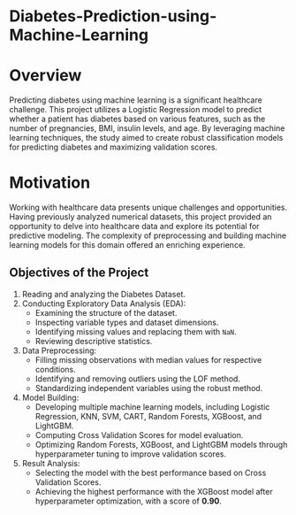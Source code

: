 # Diabetes-Prediction-using-Machine-Learning
# Overview
Predicting diabetes using machine learning is a significant healthcare challenge. This project utilizes a Logistic Regression model to predict whether a patient has diabetes based on various features, such as the number of pregnancies, BMI, insulin levels, and age. By leveraging machine learning techniques, the study aimed to create robust classification models for predicting diabetes and maximizing validation scores.

# Motivation
Working with healthcare data presents unique challenges and opportunities. Having previously analyzed numerical datasets, this project provided an opportunity to delve into healthcare data and explore its potential for predictive modeling. The complexity of preprocessing and building machine learning models for this domain offered an enriching experience.

## **Objectives of the Project**
1. Reading and analyzing the Diabetes Dataset.
2. Conducting Exploratory Data Analysis (EDA):
   - Examining the structure of the dataset.
   - Inspecting variable types and dataset dimensions.
   - Identifying missing values and replacing them with `NaN`.
   - Reviewing descriptive statistics.
3. Data Preprocessing:
   - Filling missing observations with median values for respective conditions.
   - Identifying and removing outliers using the LOF method.
   - Standardizing independent variables using the robust method.
4. Model Building:
   - Developing multiple machine learning models, including Logistic Regression, KNN, SVM, CART, Random Forests, XGBoost, and LightGBM.
   - Computing Cross Validation Scores for model evaluation.
   - Optimizing Random Forests, XGBoost, and LightGBM models through hyperparameter tuning to improve validation scores.
5. Result Analysis:
   - Selecting the model with the best performance based on Cross Validation Scores.
   - Achieving the highest performance with the XGBoost model after hyperparameter optimization, with a score of **0.90**.
